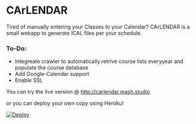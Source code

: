 # CArLENDAR

Tired of manually entering your Classes to your Calendar? CArLENDAR is a small webapp to generate ICAL files per your schedule.

### To-Do:
* Integreate crawler to automatically retrive course lists everyyear and populate the course database
* Add Google-Calendar support
* Enable SSL

You can try the live version @ http://carlendar.mash.studio

or you can deploy your own copy using Heroku!

[![Deploy](https://www.herokucdn.com/deploy/button.svg)](https://heroku.com/deploy)



